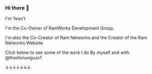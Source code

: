 ### Hi there 👋
I'm Yesn't

I'm the Co-Owner of RamWorks Development Group.

I'm also the Co-Creator of Ram Networks and the Creator of the Ram Networks Website

Click below to see some of the work I do By myself and with @theshmunguss1

↓↓↓↓↓↓↓
